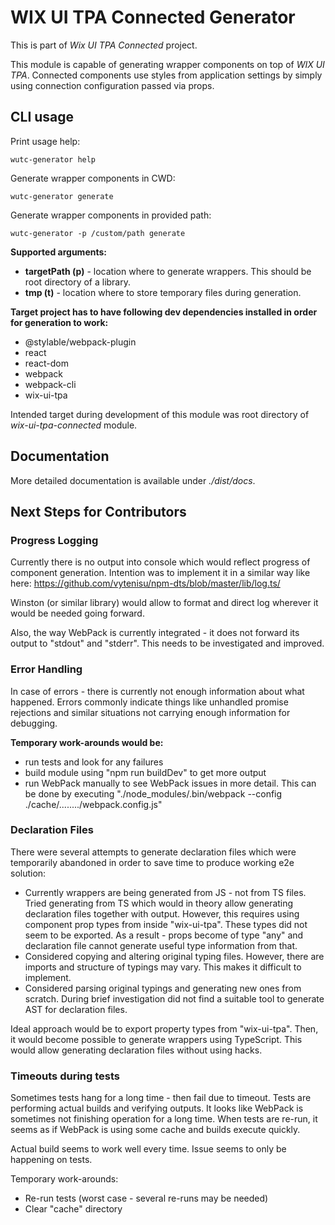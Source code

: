 # WIX UI TPA Connected Generator

This is part of _Wix UI TPA Connected_ project.

This module is capable of generating wrapper components on top of _WIX UI TPA_. Connected components use styles from application settings by simply using connection configuration passed via props.

## CLI usage

Print usage help:

```
wutc-generator help
```

Generate wrapper components in CWD:

```
wutc-generator generate
```

Generate wrapper components in provided path:

```
wutc-generator -p /custom/path generate
```

**Supported arguments:**

- **targetPath (p)** - location where to generate wrappers. This should be root directory of a library.
- **tmp (t)** - location where to store temporary files during generation.

**Target project has to have following dev dependencies installed in order for generation to work:**

- @stylable/webpack-plugin
- react
- react-dom
- webpack
- webpack-cli
- wix-ui-tpa

Intended target during development of this module was root directory of _wix-ui-tpa-connected_ module.

## Documentation

More detailed documentation is available under _./dist/docs_.

## Next Steps for Contributors

### Progress Logging

Currently there is no output into console which would reflect progress of component generation.
Intention was to implement it in a similar way like here: https://github.com/vytenisu/npm-dts/blob/master/lib/log.ts/

Winston (or similar library) would allow to format and direct log wherever it would be needed going forward.

Also, the way WebPack is currently integrated - it does not forward its output to "stdout" and "stderr". This needs to be investigated and improved.

### Error Handling

In case of errors - there is currently not enough information about what happened. Errors commonly indicate things like unhandled promise rejections and similar situations not carrying enough information for debugging.

**Temporary work-arounds would be:**

- run tests and look for any failures
- build module using "npm run buildDev" to get more output
- run WebPack manually to see WebPack issues in more detail. This can be done by executing "./node_modules/.bin/webpack --config ./cache/......../webpack.config.js"

### Declaration Files

There were several attempts to generate declaration files which were temporarily abandoned in order to save time to produce working e2e solution:

- Currently wrappers are being generated from JS - not from TS files. Tried generating from TS which would in theory allow generating declaration files together with output. However, this requires using component prop types from inside "wix-ui-tpa". These types did not seem to be exported. As a result - props become of type "any" and declaration file cannot generate useful type information from that.
- Considered copying and altering original typing files. However, there are imports and structure of typings may vary. This makes it difficult to implement.
- Considered parsing original typings and generating new ones from scratch. During brief investigation did not find a suitable tool to generate AST for declaration files.

Ideal approach would be to export property types from "wix-ui-tpa". Then, it would become possible to generate wrappers using TypeScript. This would allow generating declaration files without using hacks.

### Timeouts during tests

Sometimes tests hang for a long time - then fail due to timeout. Tests are performing actual builds and verifying outputs. It looks like WebPack is sometimes not finishing operation for a long time. When tests are re-run, it seems as if WebPack is using some cache and builds execute quickly.

Actual build seems to work well every time. Issue seems to only be happening on tests.

Temporary work-arounds:

- Re-run tests (worst case - several re-runs may be needed)
- Clear "cache" directory
